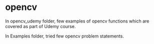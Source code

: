 # opencv

In opencv_udemy folder, few examples of opencv functions which are covered as part of Udemy course. 

In Examples folder, tried few opencv problem statements.
